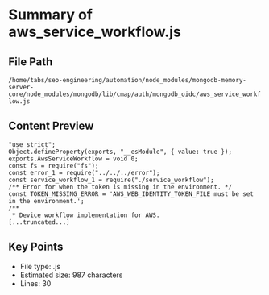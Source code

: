 # Summary of aws_service_workflow.js
  
## File Path
`/home/tabs/seo-engineering/automation/node_modules/mongodb-memory-server-core/node_modules/mongodb/lib/cmap/auth/mongodb_oidc/aws_service_workflow.js`

## Content Preview
```
"use strict";
Object.defineProperty(exports, "__esModule", { value: true });
exports.AwsServiceWorkflow = void 0;
const fs = require("fs");
const error_1 = require("../../../error");
const service_workflow_1 = require("./service_workflow");
/** Error for when the token is missing in the environment. */
const TOKEN_MISSING_ERROR = 'AWS_WEB_IDENTITY_TOKEN_FILE must be set in the environment.';
/**
 * Device workflow implementation for AWS.
[...truncated...]
```

## Key Points
- File type: .js
- Estimated size: 987 characters
- Lines: 30
